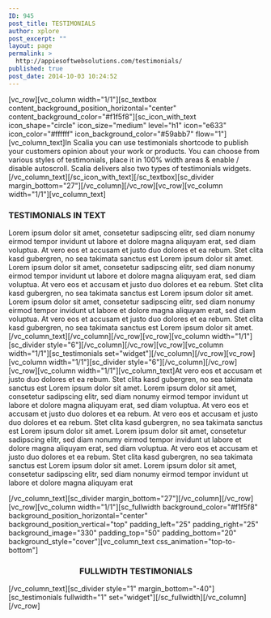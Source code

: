 ```yaml
---
ID: 945
post_title: TESTIMONIALS
author: xplore
post_excerpt: ""
layout: page
permalink: >
  http://appiesoftwebsolutions.com/testimonials/
published: true
post_date: 2014-10-03 10:24:52
---
```

[vc_row][vc_column width="1/1"][sc_textbox content_background_position_horizontal="center" content_background_color="#f1f5f8"][sc_icon_with_text icon_shape="circle" icon_size="medium" level="h1" icon="e633" icon_color="#ffffff" icon_background_color="#59abb7" flow="1"][vc_column_text]In Scalia you can use testimonials shortcode to publish your customers opinion about your work or products. You can choose from various styles of testimonials, place it in 100% width areas &amp; enable / disable autoscroll. Scalia delivers also two types of testimonials widgets.[/vc_column_text][/sc_icon_with_text][/sc_textbox][sc_divider margin_bottom="27"][/vc_column][/vc_row][vc_row][vc_column width="1/1"][vc_column_text]
<h3>TESTIMONIALS IN TEXT</h3>
Lorem ipsum dolor sit amet, consetetur sadipscing elitr, sed diam nonumy eirmod tempor invidunt ut labore et dolore magna aliquyam erat, sed diam voluptua. At vero eos et accusam et justo duo dolores et ea rebum. Stet clita kasd gubergren, no sea takimata sanctus est Lorem ipsum dolor sit amet. Lorem ipsum dolor sit amet, consetetur sadipscing elitr, sed diam nonumy eirmod tempor invidunt ut labore et dolore magna aliquyam erat, sed diam voluptua. At vero eos et accusam et justo duo dolores et ea rebum. Stet clita kasd gubergren, no sea takimata sanctus est Lorem ipsum dolor sit amet. Lorem ipsum dolor sit amet, consetetur sadipscing elitr, sed diam nonumy eirmod tempor invidunt ut labore et dolore magna aliquyam erat, sed diam voluptua. At vero eos et accusam et justo duo dolores et ea rebum. Stet clita kasd gubergren, no sea takimata sanctus est Lorem ipsum dolor sit amet.[/vc_column_text][/vc_column][/vc_row][vc_row][vc_column width="1/1"][sc_divider style="6"][/vc_column][/vc_row][vc_row][vc_column width="1/1"][sc_testimonials set="widget"][/vc_column][/vc_row][vc_row][vc_column width="1/1"][sc_divider style="6"][/vc_column][/vc_row][vc_row][vc_column width="1/1"][vc_column_text]At vero eos et accusam et justo duo dolores et ea rebum. Stet clita kasd gubergren, no sea takimata sanctus est Lorem ipsum dolor sit amet. Lorem ipsum dolor sit amet, consetetur sadipscing elitr, sed diam nonumy eirmod tempor invidunt ut labore et dolore magna aliquyam erat, sed diam voluptua. At vero eos et accusam et justo duo dolores et ea rebum. At vero eos et accusam et justo duo dolores et ea rebum. Stet clita kasd gubergren, no sea takimata sanctus est Lorem ipsum dolor sit amet. Lorem ipsum dolor sit amet, consetetur sadipscing elitr, sed diam nonumy eirmod tempor invidunt ut labore et dolore magna aliquyam erat, sed diam voluptua. At vero eos et accusam et justo duo dolores et ea rebum. Stet clita kasd gubergren, no sea takimata sanctus est Lorem ipsum dolor sit amet. Lorem ipsum dolor sit amet, consetetur sadipscing elitr, sed diam nonumy eirmod tempor invidunt ut labore et dolore magna aliquyam erat

[/vc_column_text][sc_divider margin_bottom="27"][/vc_column][/vc_row][vc_row][vc_column width="1/1"][sc_fullwidth background_color="#f1f5f8" background_position_horizontal="center" background_position_vertical="top" padding_left="25" padding_right="25" background_image="330" padding_top="50" padding_bottom="20" background_style="cover"][vc_column_text css_animation="top-to-bottom"]
<h3 style="text-align: center;">FULLWIDTH TESTIMONIALS</h3>
[/vc_column_text][sc_divider style="1" margin_bottom="-40"][sc_testimonials fullwidth="1" set="widget"][/sc_fullwidth][/vc_column][/vc_row]